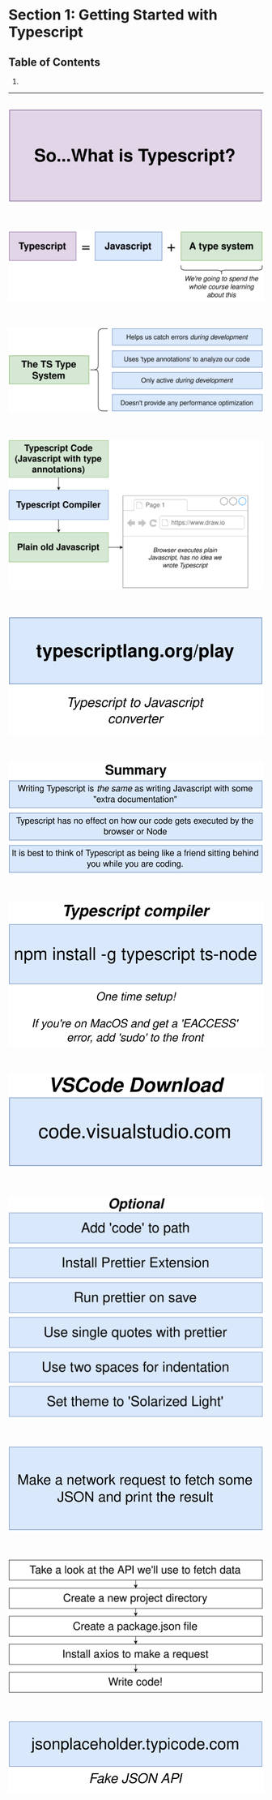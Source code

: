 # Section 1: Getting Started with Typescript

## Table of Contents

1. [](#)

---

<br/>

<div align="center"><img src="../../diagrams/01/ts-1.svg" /></div><br/><br/><br/>
<div align="center"><img src="../../diagrams/01/ts-2.svg" /></div><br/><br/><br/>
<div align="center"><img src="../../diagrams/01/ts-3.svg" /></div><br/><br/><br/>
<div align="center"><img src="../../diagrams/01/ts-4.svg" /></div><br/><br/><br/>
<div align="center"><img src="../../diagrams/01/ts-5.svg" /></div><br/><br/><br/>
<div align="center"><img src="../../diagrams/01/ts-6.svg" /></div><br/><br/><br/>
<div align="center"><img src="../../diagrams/01/ts-7.svg" /></div><br/><br/><br/>
<div align="center"><img src="../../diagrams/01/ts-8.svg" /></div><br/><br/><br/>
<div align="center"><img src="../../diagrams/01/ts-9.svg" /></div><br/><br/><br/>

<div align="center"><img src="../../diagrams/02/ts-1.svg" /></div><br/><br/><br/>
<div align="center"><img src="../../diagrams/02/ts-2.svg" /></div><br/><br/><br/>
<div align="center"><img src="../../diagrams/02/ts-3.svg" /></div><br/><br/><br/>
